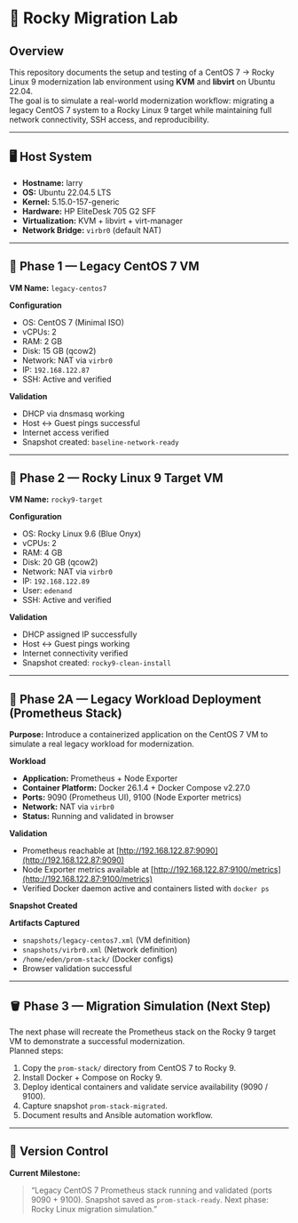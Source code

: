 # 🧱 Rocky Migration Lab

## Overview
This repository documents the setup and testing of a CentOS 7 → Rocky Linux 9 modernization lab environment using **KVM** and **libvirt** on Ubuntu 22.04.  
The goal is to simulate a real-world modernization workflow: migrating a legacy CentOS 7 system to a Rocky Linux 9 target while maintaining full network connectivity, SSH access, and reproducibility.

---

## 🖥️ Host System
- **Hostname:** larry  
- **OS:** Ubuntu 22.04.5 LTS  
- **Kernel:** 5.15.0-157-generic  
- **Hardware:** HP EliteDesk 705 G2 SFF  
- **Virtualization:** KVM + libvirt + virt-manager  
- **Network Bridge:** `virbr0` (default NAT)  

---

## 🧩 Phase 1 — Legacy CentOS 7 VM
**VM Name:** `legacy-centos7`  

**Configuration**
- OS: CentOS 7 (Minimal ISO)  
- vCPUs: 2  
- RAM: 2 GB  
- Disk: 15 GB (qcow2)  
- Network: NAT via `virbr0`  
- IP: `192.168.122.87`  
- SSH: Active and verified  

**Validation**
- DHCP via dnsmasq working  
- Host ↔ Guest pings successful  
- Internet access verified  
- Snapshot created: `baseline-network-ready`  

---

## 🚀 Phase 2 — Rocky Linux 9 Target VM
**VM Name:** `rocky9-target`  

**Configuration**
- OS: Rocky Linux 9.6 (Blue Onyx)  
- vCPUs: 2  
- RAM: 4 GB  
- Disk: 20 GB (qcow2)  
- Network: NAT via `virbr0`  
- IP: `192.168.122.89`  
- User: `edenand`  
- SSH: Active and verified  

**Validation**
- DHCP assigned IP successfully  
- Host ↔ Guest pings working  
- Internet connectivity verified  
- Snapshot created: `rocky9-clean-install`  

---

## 🔧 Phase 2A — Legacy Workload Deployment (Prometheus Stack)
**Purpose:** Introduce a containerized application on the CentOS 7 VM to simulate a real legacy workload for modernization.

**Workload**
- **Application:** Prometheus + Node Exporter  
- **Container Platform:** Docker 26.1.4 + Docker Compose v2.27.0  
- **Ports:** 9090 (Prometheus UI), 9100 (Node Exporter metrics)  
- **Network:** NAT via `virbr0`  
- **Status:** Running and validated in browser  

**Validation**
- Prometheus reachable at [http://192.168.122.87:9090](http://192.168.122.87:9090)  
- Node Exporter metrics available at [http://192.168.122.87:9100/metrics](http://192.168.122.87:9100/metrics)  
- Verified Docker daemon active and containers listed with `docker ps`  

**Snapshot Created**


**Artifacts Captured**
- `snapshots/legacy-centos7.xml` (VM definition)  
- `snapshots/virbr0.xml` (Network definition)  
- `/home/eden/prom-stack/` (Docker configs)  
- Browser validation successful  

---

## 🪣 Phase 3 — Migration Simulation (Next Step)
The next phase will recreate the Prometheus stack on the Rocky 9 target VM to demonstrate a successful modernization.  
Planned steps:
1. Copy the `prom-stack/` directory from CentOS 7 to Rocky 9.  
2. Install Docker + Compose on Rocky 9.  
3. Deploy identical containers and validate service availability (9090 / 9100).  
4. Capture snapshot `prom-stack-migrated`.  
5. Document results and Ansible automation workflow.  

---

## 🧾 Version Control
**Current Milestone:**  
> “Legacy CentOS 7 Prometheus stack running and validated (ports 9090 + 9100). Snapshot saved as `prom-stack-ready`. Next phase: Rocky Linux migration simulation.”
